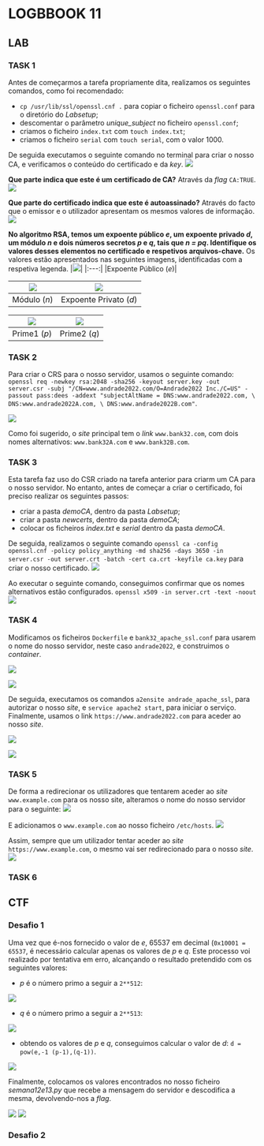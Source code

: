 # LOGBBOOK 11

## LAB

### TASK 1

Antes de começarmos a tarefa propriamente dita, realizamos os seguintes comandos, como foi recomendado:
- `cp /usr/lib/ssl/openssl.cnf .` para copiar o ficheiro `openssl.conf` para o diretório do *Labsetup*;
- descomentar o parâmetro *unique_subject* no ficheiro `openssl.conf`;
- criamos o ficheiro `index.txt` com `touch index.txt`;
- criamos o ficheiro `serial` com `touch serial`, com o valor 1000.

De seguida executamos o seguinte comando no terminal para criar o nosso CA, e verificamos o conteúdo do certificado e da *key*.
![](https://i.imgur.com/pePVpWj.png)

**Que parte indica que este é um certificado de CA?**
Através da *flag* `CA:TRUE`.
![](https://i.imgur.com/OU6xCDC.png)

**Que parte do certificado indica que este é autoassinado?**
Através do facto que o emissor e o utilizador apresentam os mesmos valores de informação.
![](https://i.imgur.com/tO4nG2S.png)

**No algoritmo RSA, temos um expoente público *e*, um expoente privado *d*, um módulo *n* e dois números secretos *p* e *q*, tais que *n = pq*. Identifique os valores desses elementos no certificado e respetivos arquivos-chave.**
Os valores estão apresentados nas seguintes imagens, identificadas com a respetiva legenda.
|![](https://i.imgur.com/3c2WnTK.png)|
|:---:|
|Expoente Público (*e*)|

![](https://i.imgur.com/imH3xqh.png)|![](https://i.imgur.com/k5eEsum.png) 
:-------------------------:|:-------------------------:
Módulo (*n*) | Expoente Privato (*d*)

![](https://i.imgur.com/bv8m4H0.png)|![](https://i.imgur.com/kWbT8DV.png)
:-------------------------:|:-------------------------:
Prime1 (*p*) | Prime2 (*q*)

### TASK 2

Para criar o CRS para o nosso servidor, usamos o seguinte comando: `openssl req -newkey rsa:2048 -sha256 -keyout server.key -out server.csr -subj "/CN=www.andrade2022.com/O=Andrade2022 Inc./C=US" -passout pass:dees -addext "subjectAltName = DNS:www.andrade2022.com, \ DNS:www.andrade2022A.com, \ DNS:www.andrade2022B.com"`.

![](https://i.imgur.com/6jqVWOm.png)

Como foi sugerido, o *site* principal tem o *link* `www.bank32.com`, com dois nomes alternativos: `www.bank32A.com` e `www.bank32B.com`.

### TASK 3

Esta tarefa faz uso do CSR criado na tarefa anterior para criarm um CA para o nosso servidor. No entanto, antes de começar a criar o certificado, foi preciso realizar os seguintes passos:
- criar a pasta *demoCA*, dentro da pasta *Labsetup*;
- criar a pasta *newcerts*, dentro da pasta *demoCA*;
- colocar os ficheiros *index.txt* e *serial* dentro da pasta *demoCA*.

De seguida, realizamos o seguinte comando `openssl ca -config openssl.cnf -policy policy_anything -md sha256 -days 3650 -in server.csr -out server.crt -batch -cert ca.crt -keyfile ca.key` para criar o nosso certificado.
![](https://i.imgur.com/vjFMPx1.png)

Ao executar o seguinte comando, conseguimos confirmar que os nomes alternativos estão configurados. 
`openssl x509 -in server.crt -text -noout`
![](https://i.imgur.com/nZeo0Ty.png)

### TASK 4

Modificamos os ficheiros `Dockerfile` e `bank32_apache_ssl.conf` para usarem o nome do nosso servidor, neste caso `andrade2022`, e construimos o *container*.

![](https://i.imgur.com/oNnPLAD.png)

![](https://i.imgur.com/mw2nOMn.png)

De seguida, executamos os comandos `a2ensite andrade_apache_ssl`, para autorizar o nosso *site*, e `service apache2 start`, para iniciar o serviço. Finalmente, usamos o link `https://www.andrade2022.com` para aceder ao nosso *site*.

![](https://i.imgur.com/3eTh8N2.png)

![](https://i.imgur.com/UxXhjt9.png)

### TASK 5

De forma a redirecionar os utilizadores que tentarem aceder ao *site* `www.example.com` para os nosso site, alteramos o nome do nosso servidor para o seguinte:
![](https://i.imgur.com/m5kKNE0.png)

E adicionamos o `www.example.com` ao nosso ficheiro `/etc/hosts`.
![](https://i.imgur.com/57K4jUW.png)

Assim, sempre que um utilizador tentar aceder ao *site* `https://www.example.com`, o mesmo vai ser redirecionado para o nosso *site*.
![](https://i.imgur.com/WioIdzT.png)

### TASK 6

## CTF

### Desafio 1

Uma vez que é-nos fornecido o valor de *e*, 65537 em decimal (`0x10001 = 65537`, é necessário calcular apenas os valores de *p* e *q*. Este processo voi realizado por tentativa em erro, alcançando o resultado pretendido com os seguintes valores:

- *p* é o número primo a seguir a `2**512`:

![](https://i.imgur.com/chIwGvy.png)

- *q* é o número primo a seguir a `2**513`:

![](https://i.imgur.com/9DOouNW.png)

- obtendo os valores de *p* e *q*, conseguimos calcular o valor de *d*: `d = pow(e,-1 (p-1),(q-1))`.

![](https://i.imgur.com/2RAF0CR.png)

Finalmente, colocamos os valores encontrados no nosso ficheiro *semana12e13.py* que recebe a mensagem do servidor e descodifica a mesma, devolvendo-nos a *flag*.

![](https://i.imgur.com/555gmgK.png)
![](https://i.imgur.com/yQZIFLY.png)

### Desafio 2
